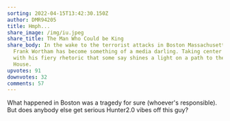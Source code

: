 ```yaml
---
sorting: 2022-04-15T13:42:30.150Z
author: DMR94205
title: Hmph...
share_image: /img/iu.jpeg
share_title: The Man Who Could be King
share_body: In the wake to the terrorist attacks in Boston Massachusetts senator
  Frank Wortham has become something of a media darling. Taking center stage
  with his fiery rhetoric that some say shines a light on a path to the White
  House.
upvotes: 91
downvotes: 32
comments: 57
---
```

What happened in Boston was a tragedy for sure (whoever's responsible). But does anybody else get serious Hunter2.0 vibes off this guy?